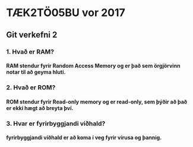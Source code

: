# TÆK2TÖ05BU vor 2017
## Git verkefni 2

### 1. Hvað er RAM?
#### RAM stendur fyrir Random Access Memory og er það sem örgjörvinn notar til að geyma hluti.
### 2. Hvað er ROM?
#### ROM stendur fyrir Read-only memory og er read-only, sem þýðir að það er ekki hægt að breyta því.
### 3. Hvar er fyrirbyggjandi viðhald?
#### fyrirbyggjandi viðhald er að koma í veg fyrir vírusa og þannig.
